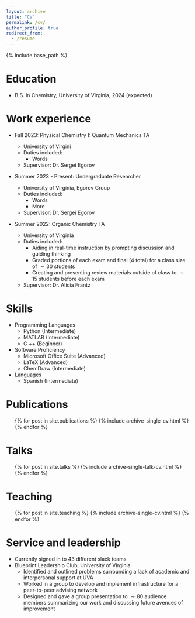 ```yaml
---
layout: archive
title: "CV"
permalink: /cv/
author_profile: true
redirect_from:
  - /resume
---
```


{% include base_path %}

Education
======
* B.S. in Chemistry, University of Virginia, 2024 (expected)

Work experience
======
* Fall 2023: Physical Chemistry I: Quantum Mechanics TA
  * University of Virgini
  * Duties included:
    * Words
  * Supervisor: Dr. Sergei Egorov

* Summer 2023 - Present: Undergraduate Researcher 
  * University of Virginia, Egorov Group
  * Duties included:
    * Words
    * More 
  * Supervisor: Dr. Sergei Egorov

* Summer 2022: Organic Chemistry TA
  * University of Virginia
  * Duties included: 
    * Aiding in real-time instruction by prompting discussion and guiding thinking
    * Graded portions of each exam and final (4 total) for a class size of $\sim 30$ students
    * Creating and presenting review materials outside of class to $\sim 15$ students before each exam
  * Supervisor: Dr. Alicia Frantz
  
Skills
======
* Programming Languages
  * Python (Intermediate)
  * MATLAB (Intermediate)
  * C ++ (Beginner)   
* Software Proficiency 
  * Microsoft Office Suite (Advanced)
  * LaTeX (Advanced)
  * ChemDraw (Intermediate)
* Languages 
  * Spanish (Intermediate)   

Publications
======
  <ul>{% for post in site.publications %}
    {% include archive-single-cv.html %}
  {% endfor %}</ul>
  
Talks
======
  <ul>{% for post in site.talks %}
    {% include archive-single-talk-cv.html %}
  {% endfor %}</ul>
  
Teaching
======
  <ul>{% for post in site.teaching %}
    {% include archive-single-cv.html %}
  {% endfor %}</ul>
  
Service and leadership
======
* Currently signed in to 43 different slack teams
* Blueprint Leadership Club, University of Virginia
  * Identified and outlined problems surrounding a lack of academic and interpersonal support at UVA
  * Worked in a group to develop and implement infrastructure for a peer-to-peer advising network
  * Designed and gave a group presentation to $\sim 80$ audience members summarizing our work and discussing future avenues of improvement 
